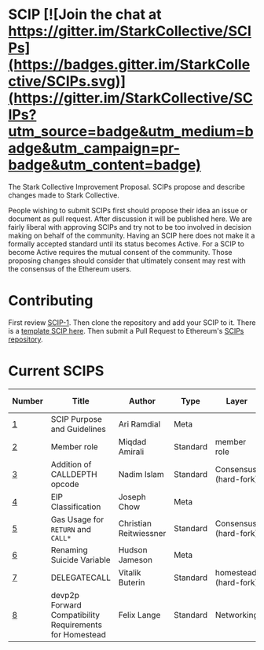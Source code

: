 # SCIP [![Join the chat at https://gitter.im/StarkCollective/SCIPs](https://badges.gitter.im/StarkCollective/SCIPs.svg)](https://gitter.im/StarkCollective/SCIPs?utm_source=badge&utm_medium=badge&utm_campaign=pr-badge&utm_content=badge)

The Stark Collective Improvement Proposal. SCIPs propose and describe changes made to Stark Collective.

People wishing to submit SCIPs first should propose their idea an issue or document as pull request. After discussion it will be published here. We are fairly liberal with approving SCIPs and try not to be too involved in decision making on behalf of the community. Having an SCIP here does not make it a formally accepted standard until its status becomes Active. For a SCIP to become Active requires the mutual consent of the community. Those proposing changes should consider that ultimately consent may rest with the consensus of the Ethereum users.

# Contributing
First review [SCIP-1](SCIPS/scip-1.mediawiki). Then clone the repository and add your SCIP to it. There is a [template SCIP here](scip-X.mediawiki). Then submit a Pull Request to Ethereum's [SCIPs repository](https://github.com/StarkCollective/SCIPs).

# Current SCIPS
| Number        |Title         | Author | Type  | Layer        | Status / Discussion |
| ------------- | ------------ | ------ | ----- | -------------| ------------------- |
| [1](scip-1.mediawiki)    | SCIP Purpose and Guidelines | Ari Ramdial | Meta | | Active |
| [2](scip-2.mediawiki)    | Member role | Miqdad Amirali| Standard | member role | Accepted |
| [3](scip-3.mediawiki)    | Addition of CALLDEPTH opcode | Nadim Islam | Standard | Consensus (hard-fork) | [Draft](https://github.com/ethereum/EIPs/issues/25) |
| [4](scip-4.mediawiki)    | EIP Classification | Joseph Chow | Meta | | Draft |
| [5](scip-5.mediawiki)    | Gas Usage for `RETURN` and `CALL*` | Christian Reitwiessner | Standard | Consensus (hard-fork) | [Draft](https://github.com/ethereum/EIPs/issues/8) |
| [6](scip-6.mediawiki)    | Renaming Suicide Variable | Hudson Jameson | Meta |  | [Draft](https://github.com/ethereum/EIPs/pull/42) |
| [7](scip-7.mediawiki)    | DELEGATECALL | Vitalik Buterin | Standard | homestead (hard-fork) | [Accepted](https://github.com/ethereum/EIPs/issues/23) |
| [8](scip-8.mediawiki)    | devp2p Forward Compatibility Requirements for Homestead | Felix Lange | Standard | Networking | [Accepted](https://github.com/ethereum/EIPs/pull/49) |
